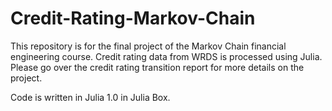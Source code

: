 # Credit-Rating-Markov-Chain
This repository is for the final project of the Markov Chain financial engineering course. Credit rating data from WRDS is processed using Julia. Please go over the credit rating transition report for more details on the project. 

Code is written in Julia 1.0 in Julia Box. 
